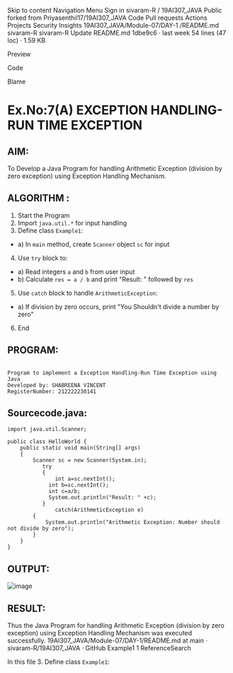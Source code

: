 Skip to content
Navigation Menu
Sign in
sivaram-R
/
19AI307_JAVA
Public
forked from Priyasenthil17/19AI307_JAVA
Code
Pull requests
Actions
Projects
Security
Insights
19AI307_JAVA/Module-07/DAY-1
/README.md
sivaram-R
sivaram-R
Update README.md
1dbe9c6
 · 
last week
54 lines (47 loc) · 1.59 KB

Preview

Code

Blame
# Ex.No:7(A)  EXCEPTION HANDLING-RUN TIME EXCEPTION
## AIM:
  To Develop a Java Program for handling Arithmetic Exception (division by zero exception) using Exception Handling Mechanism.

## ALGORITHM :
1.  Start the Program
2.	Import `java.util.*` for input handling
3.	Define class `Example1`:
-	a) In `main` method, create `Scanner` object `sc` for input
4.	Use `try` block to:
-	a) Read integers `a` and `b` from user input
-	b) Calculate `res = a / b` and print "Result: " followed by `res`
5.	Use `catch` block to handle `ArithmeticException`:
-	a) If division by zero occurs, print "You Shouldn't divide a number by zero"
6.	End

## PROGRAM:
 ```

Program to implement a Exception Handling-Run Time Exception using Java
Developed by: SHABREENA VINCENT
RegisterNumber: 212222230141

```

## Sourcecode.java:
```
import java.util.Scanner;

public class HelloWorld {
    public static void main(String[] args)
    {
        Scanner sc = new Scanner(System.in);
           try
           {
               int a=sc.nextInt();
             int b=sc.nextInt();
             int c=a/b;
             System.out.println("Result: " +c); 
           }
               catch(ArithmeticException e)  
        {  
            System.out.println("Arithmetic Exception: Number should not divide by zero");  
        }  
    }
}
```

## OUTPUT:

![image](https://github.com/user-attachments/assets/caa9da44-0328-4432-a648-6c9b58019dc7)

## RESULT:
Thus the Java Program for handling Arithmetic Exception (division by zero exception) using Exception Handling Mechanism was executed successfully.
19AI307_JAVA/Module-07/DAY-1/README.md at main · sivaram-R/19AI307_JAVA · GitHub 
‎Example1‎
1 ReferenceSearch

‎In this file‎
3.	Define class `Example1`:

